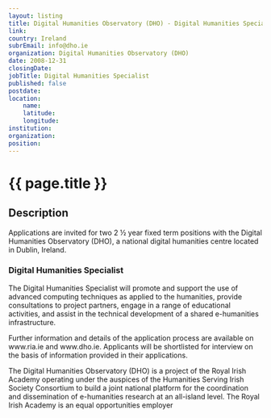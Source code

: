 ```yaml
---
layout: listing
title: Digital Humanities Observatory (DHO) - Digital Humanities Specialist
link:
country: Ireland
subrEmail: info@dho.ie
organization: Digital Humanities Observatory (DHO) 
date: 2008-12-31
closingDate: 
jobTitle: Digital Humanities Specialist
published: false
postdate:
location:
    name: 
    latitude: 
    longitude: 
institution: 
organization: 
position: 
--- 
```



# {{ page.title }}

## Description





<p>Applications are invited for two 2 ½ year fixed term positions with the Digital Humanities Observatory (DHO), a national digital humanities centre located in Dublin, Ireland.</p> 

<h3>Digital Humanities Specialist</h3>
<p>The Digital Humanities Specialist will promote and support the use of advanced computing techniques as applied to the humanities, provide consultations to project partners, engage in a range of educational activities, and assist in the technical development of a shared e-humanities infrastructure.</p> 

<p>Further information and details of the application process are available on www.ria.ie and www.dho.ie.  Applicants will be shortlisted for interview on the basis of information provided in their applications.</p> 

<p>The Digital Humanities Observatory (DHO) is a project of the Royal Irish Academy operating under the auspices of the Humanities Serving Irish Society Consortium to build a joint national platform for the coordination and dissemination of e-humanities research at an all-island level.  The Royal Irish Academy is an equal opportunities employer </p>

